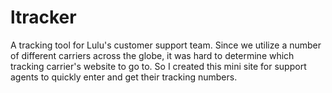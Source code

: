 ltracker
========

A tracking tool for Lulu's customer support team. Since we utilize a number of different carriers across the globe, it was hard
to determine which tracking carrier's website to go to. So I created this mini site for support agents to quickly enter and get their tracking numbers.
